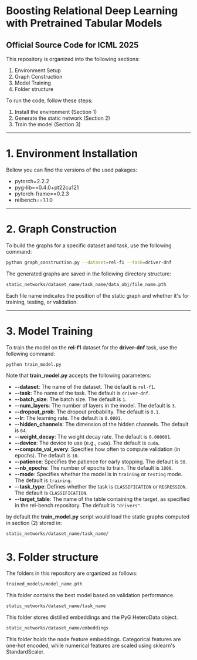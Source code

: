 # Boosting Relational Deep Learning with Pretrained Tabular Models
## Official Source Code for ICML 2025

This repository is organized into the following sections:

1. Environment Setup
2. Graph Construction
3. Model Training
3. Folder structure

To run the code, follow these steps:

1. Install the environment (Section 1)
2. Generate the static network (Section 2)
3. Train the model (Section 3)

---

# 1. Environment Installation
Bellow you can find the versions of the used pakages:

- pytorch=2.2.2
- pyg-lib==0.4.0+pt22cu121
- pytorch-frame==0.2.3
- relbench==1.1.0

---

# 2. Graph Construction
To build the graphs for a specific dataset and task, use the following command:

```bash
python graph_construction.py --dataset=rel-f1 --task=driver-dnf
```
The generated graphs are saved in the following directory structure:

```bash
static_networks/dataset_name/task_name/data_obj/file_name.pth
```
Each file name indicates the position of the static graph and whether it's for training, testing, or validation.


---

# 3. Model Training

To train the model on the **rel-f1** dataset for the **driver-dnf** task, use the following command:

```bash
python train_model.py
```

Note that **train_model.py** accepts the following parameters:

- **--dataset**: The name of the dataset. The default is `rel-f1`.
- **--task**: The name of the task. The default is `driver-dnf`.
- **--batch_size**: The batch size. The default is `1`.
- **--num_layers**: The number of layers in the model. The default is `3`.
- **--dropout_prob**: The dropout probability. The default is `0.1`.
- **--lr**: The learning rate. The default is `0.0001`.
- **--hidden_channels**: The dimension of the hidden channels. The default is `64`.
- **--weight_decay**: The weight decay rate. The default is `0.000001`.
- **--device**: The device to use (e.g., `cuda`). The default is `cuda`.
- **--compute_val_every**: Specifies how often to compute validation (in epochs). The default is `10`.
- **--patience**: Specifies the patience for early stopping. The default is `50`.
- **--nb_epochs**: The number of epochs to train. The default is `1000`.
- **--mode**: Specifies whether the model is in `training` or `testing` mode. The default is `training`.
- **--task_type**: Defines whether the task is `CLASSIFICATION` or `REGRESSION`. The default is `CLASSIFICATION`.
- **--target_table**: The name of the table containing the target, as specified in the rel-bench repository. The default is `"drivers"`.


by default the **train_model.py** script would load the static graphs computed in section (2) stored in:
```
static_networks/dataset_name/task_name/
```


# 3. Folder structure

The folders in this repository are organized as follows:

```bash
trained_models/model_name.pth
```
This folder contains the best model based on validation performance.



```bash
static_networks/dataset_name/task_name
```
This folder stores distilled embeddings and the PyG HeteroData object.


```bash
static_networks/dataset_name/embeddings
```
This folder holds the node feature embeddings. Categorical features are one-hot encoded, while numerical features are scaled using sklearn's StandardScaler.